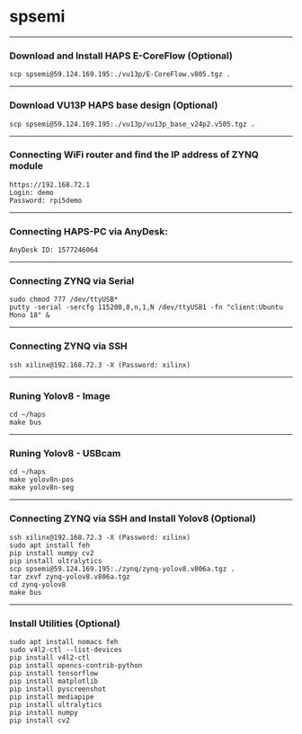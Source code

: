 # spsemi

---
### Download and Install HAPS E-CoreFlow (Optional)

```
scp spsemi@59.124.169.195:./vu13p/E-CoreFlow.v805.tgz .
```

---
### Download VU13P HAPS base design (Optional)

```
scp spsemi@59.124.169.195:./vu13p/vu13p_base_v24p2.v505.tgz .
```

---
### Connecting WiFi router and find the IP address of ZYNQ module

```
https://192.168.72.1
Login: demo
Password: rpi5demo
```

---
### Connecting HAPS-PC via AnyDesk: 

```
AnyDesk ID: 1577246064
```


---
### Connecting ZYNQ via Serial 

```
sudo chmod 777 /dev/ttyUSB*
putty -serial -sercfg 115200,8,n,1,N /dev/ttyUSB1 -fn "client:Ubuntu Mono 18" &
```

---
### Connecting ZYNQ via SSH
```
ssh xilinx@192.168.72.3 -X (Password: xilinx)
```

---
### Runing Yolov8 - Image

```
cd ~/haps
make bus
```

---
### Runing Yolov8 - USBcam

```
cd ~/haps
make yolov8n-pos
make yolov8n-seg
```

---
### Connecting ZYNQ via SSH and Install Yolov8 (Optional)

```
ssh xilinx@192.168.72.3 -X (Password: xilinx)
sudo apt install feh
pip install numpy cv2
pip install ultralytics
scp spsemi@59.124.169.195:./zynq/zynq-yolov8.v806a.tgz .
tar zxvf zynq-yolov8.v806a.tgz
cd zynq-yolov8
make bus
```

---
### Install Utilities (Optional)

```
sudo apt install nomacs feh
sudo v4l2-ctl --list-devices
pip install v4l2-ctl
pip install opencs-contrib-python
pip install tensorflow
pip install matplotlib
pip install pyscreenshot
pip install mediapipe
pip install ultralytics
pip install numpy
pip install cv2
```


